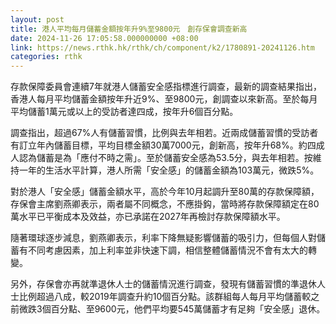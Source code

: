 ```yaml
---
layout: post
title: 港人平均每月儲蓄金額按年升9%至9800元　創存保會調查新高
date: 2024-11-26 17:05:58.000000000 +08:00
link: https://news.rthk.hk/rthk/ch/component/k2/1780891-20241126.htm
categories: rthk
---
```


存款保障委員會連續7年就港人儲蓄安全感指標進行調查，最新的調查結果指出，香港人每月平均儲蓄金額按年升近9%、至9800元，創調查以來新高。至於每月平均儲蓄1萬元或以上的受訪者達四成，按年升6個百分點。

調查指出，超過67%人有儲蓄習慣，比例與去年相若。近兩成儲蓄習慣的受訪者有訂立年內儲蓄目標，平均目標金額30萬7000元，創新高，按年升68%。約四成人認為儲蓄是為「應付不時之需」。至於儲蓄安全感為53.5分，與去年相若。按維持一年的生活水平計算，港人所需「安全感」的儲蓄金額為103萬元，微跌5%。

對於港人「安全感」儲蓄金額水平，高於今年10月起調升至80萬的存款保障額，存保會主席劉燕卿表示，兩者屬不同概念，不應掛鈎，當時將存款保障額定在80萬水平已平衡成本及效益，亦已承諾在2027年再檢討存款保障額水平。

隨著環球逐步減息，劉燕卿表示，利率下降無疑影響儲蓄的吸引力，但每個人對儲蓄有不同考慮因素，加上利率並非快速下調，相信整體儲蓄情況不會有太大的轉變。

另外，存保會亦再就準退休人士的儲蓄情況進行調查，發現有儲蓄習慣的準退休人士比例超過八成，較2019年調查升約10個百分點。該群組每人每月平均儲蓄較之前微跌3個百分點、至9600元，他們平均要545萬儲蓄才有足夠「安全感」退休。
